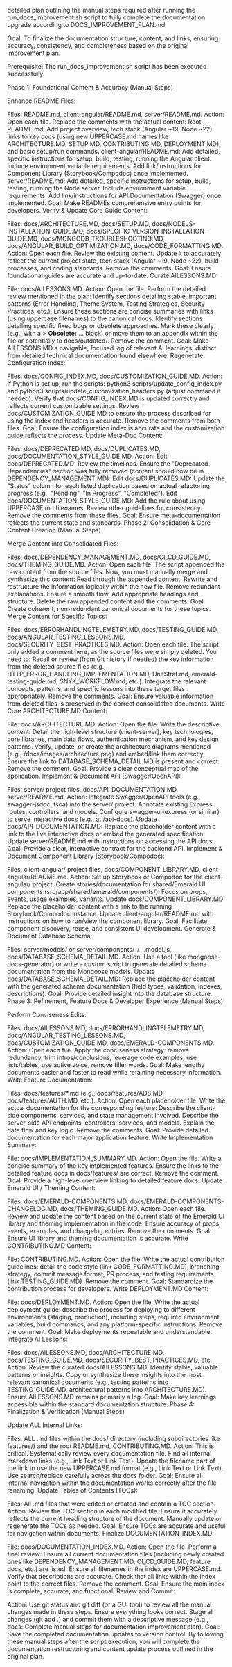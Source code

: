 detailed plan outlining the manual steps required after running the run_docs_improvement.sh script to fully complete the documentation upgrade according to DOCS_IMPROVEMENT_PLAN.md:

Goal: To finalize the documentation structure, content, and links, ensuring accuracy, consistency, and completeness based on the original improvement plan.

Prerequisite: The run_docs_improvement.sh script has been executed successfully.

Phase 1: Foundational Content & Accuracy (Manual Steps)

Enhance README Files:

Files: README.md, client-angular/README.md, server/README.md.
Action: Open each file. Replace the <!-- TODO: ... --> comments with the actual content:
Root README.md: Add project overview, tech stack (Angular ~19, Node ~22), links to key docs (using new UPPERCASE.md names like ARCHITECTURE.MD, SETUP.MD, CONTRIBUTING.MD, DEPLOYMENT.MD), and basic setup/run commands.
client-angular/README.md: Add detailed, specific instructions for setup, build, testing, running the Angular client. Include environment variable requirements. Add link/instructions for Component Library (Storybook/Compodoc) once implemented.
server/README.md: Add detailed, specific instructions for setup, build, testing, running the Node server. Include environment variable requirements. Add link/instructions for API Documentation (Swagger) once implemented.
Goal: Make READMEs comprehensive entry points for developers.
Verify & Update Core Guide Content:

Files: docs/ARCHITECTURE.MD, docs/SETUP.MD, docs/NODEJS-INSTALLATION-GUIDE.MD, docs/SPECIFIC-VERSION-INSTALLATION-GUIDE.MD, docs/MONGODB_TROUBLESHOOTING.MD, docs/ANGULAR_BUILD_OPTIMIZATION.MD, docs/CODE_FORMATTING.MD.
Action: Open each file. Review the existing content. Update it to accurately reflect the current project state, tech stack (Angular ~19, Node ~22), build processes, and coding standards. Remove the <!-- TODO: ... --> comments.
Goal: Ensure foundational guides are accurate and up-to-date.
Curate AILESSONS.MD:

File: docs/AILESSONS.MD.
Action: Open the file. Perform the detailed review mentioned in the plan:
Identify sections detailing stable, important patterns (Error Handling, Theme System, Testing Strategies, Security Practices, etc.). Ensure these sections are concise summaries with links (using uppercase filenames) to the canonical docs.
Identify sections detailing specific fixed bugs or obsolete approaches. Mark these clearly (e.g., with a > **Obsolete:** ... block) or move them to an appendix within the file or potentially to docs/outdated/.
Remove the <!-- TODO: ... --> comment.
Goal: Make AILESSONS.MD a navigable, focused log of relevant AI learnings, distinct from detailed technical documentation found elsewhere.
Regenerate Configuration Index:

Files: docs/CONFIG_INDEX.MD, docs/CUSTOMIZATION_GUIDE.MD.
Action:
If Python is set up, run the scripts: python3 scripts/update_config_index.py and python3 scripts/update_customization_headers.py (adjust command if needed).
Verify that docs/CONFIG_INDEX.MD is updated correctly and reflects current customizable settings.
Review docs/CUSTOMIZATION_GUIDE.MD to ensure the process described for using the index and headers is accurate.
Remove the <!-- TODO: ... --> comments from both files.
Goal: Ensure the configuration index is accurate and the customization guide reflects the process.
Update Meta-Doc Content:

Files: docs/DEPRECATED.MD, docs/DUPLICATES.MD, docs/DOCUMENTATION_STYLE_GUIDE.MD.
Action:
Edit docs/DEPRECATED.MD: Review the timelines. Ensure the "Deprecated Dependencies" section was fully removed (content should now be in DEPENDENCY_MANAGEMENT.MD).
Edit docs/DUPLICATES.MD: Update the "Status" column for each listed duplication based on actual refactoring progress (e.g., "Pending", "In Progress", "Completed").
Edit docs/DOCUMENTATION_STYLE_GUIDE.MD: Add the rule about using UPPERCASE.md filenames. Review other guidelines for consistency.
Remove the <!-- TODO: ... --> comments from these files.
Goal: Ensure meta-documentation reflects the current state and standards.
Phase 2: Consolidation & Core Content Creation (Manual Steps)

Merge Content into Consolidated Files:

Files: docs/DEPENDENCY_MANAGEMENT.MD, docs/CI_CD_GUIDE.MD, docs/THEMING_GUIDE.MD.
Action: Open each file. The script appended the raw content from the source files. Now, you must manually merge and synthesize this content:
Read through the appended content.
Rewrite and restructure the information logically within the new file.
Remove redundant explanations. Ensure a smooth flow.
Add appropriate headings and structure.
Delete the raw appended content and the <!-- TODO: ... --> comments.
Goal: Create coherent, non-redundant canonical documents for these topics.
Merge Content for Specific Topics:

Files: docs/ERRORHANDLINGTELEMETRY.MD, docs/TESTING_GUIDE.MD, docs/ANGULAR_TESTING_LESSONS.MD, docs/SECURITY_BEST_PRACTICES.MD.
Action: Open each file. The script only added a <!-- TODO: ... --> comment here, as the source files were simply deleted. You need to:
Recall or review (from Git history if needed) the key information from the deleted source files (e.g., HTTP_ERROR_HANDLING_IMPLEMENTATION.MD, UnitStrat.md, emerald-testing-guide.md, SNYK_WORKFLOW.md, etc.).
Integrate the relevant concepts, patterns, and specific lessons into these target files appropriately.
Remove the <!-- TODO: ... --> comments.
Goal: Ensure valuable information from deleted files is preserved in the correct consolidated documents.
Write Core ARCHITECTURE.MD Content:

File: docs/ARCHITECTURE.MD.
Action: Open the file. Write the descriptive content:
Detail the high-level structure (client-server), key technologies, core libraries, main data flows, authentication mechanism, and key design patterns.
Verify, update, or create the architecture diagrams mentioned (e.g., /docs/images/architecture.png) and embed/link them correctly.
Ensure the link to DATABASE_SCHEMA_DETAIL.MD is present and correct.
Remove the <!-- TODO: ... --> comment.
Goal: Provide a clear conceptual map of the application.
Implement & Document API (Swagger/OpenAPI):

Files: server/ project files, docs/API_DOCUMENTATION.MD, server/README.md.
Action:
Integrate Swagger/OpenAPI tools (e.g., swagger-jsdoc, tsoa) into the server/ project.
Annotate existing Express routes, controllers, and models.
Configure swagger-ui-express (or similar) to serve interactive docs (e.g., at /api-docs).
Update docs/API_DOCUMENTATION.MD: Replace the placeholder content with a link to the live interactive docs or embed the generated specification.
Update server/README.md with instructions on accessing the API docs.
Goal: Provide a clear, interactive contract for the backend API.
Implement & Document Component Library (Storybook/Compodoc):

Files: client-angular/ project files, docs/COMPONENT_LIBRARY.MD, client-angular/README.md.
Action:
Set up Storybook or Compodoc for the client-angular/ project.
Create stories/documentation for shared/Emerald UI components (src/app/shared/emerald/components/). Focus on props, events, usage examples, variants.
Update docs/COMPONENT_LIBRARY.MD: Replace the placeholder content with a link to the running Storybook/Compodoc instance.
Update client-angular/README.md with instructions on how to run/view the component library.
Goal: Facilitate component discovery, reuse, and consistent UI development.
Generate & Document Database Schema:

Files: server/models/ or server/components/_/ _.model.js, docs/DATABASE_SCHEMA_DETAIL.MD.
Action:
Use a tool (like mongoose-docs-generator) or write a custom script to generate detailed schema documentation from the Mongoose models.
Update docs/DATABASE_SCHEMA_DETAIL.MD: Replace the placeholder content with the generated schema documentation (field types, validation, indexes, descriptions).
Goal: Provide detailed insight into the database structure.
Phase 3: Refinement, Feature Docs & Developer Experience (Manual Steps)

Perform Conciseness Edits:

Files: docs/AILESSONS.MD, docs/ERRORHANDLINGTELEMETRY.MD, docs/ANGULAR_TESTING_LESSONS.MD, docs/CUSTOMIZATION_GUIDE.MD, docs/EMERALD-COMPONENTS.MD.
Action: Open each file. Apply the conciseness strategy: remove redundancy, trim intros/conclusions, leverage code examples, use lists/tables, use active voice, remove filler words.
Goal: Make lengthy documents easier and faster to read while retaining necessary information.
Write Feature Documentation:

Files: docs/features/\*.md (e.g., docs/features/ADS.MD, docs/features/AUTH.MD, etc.).
Action: Open each placeholder file. Write the actual documentation for the corresponding feature:
Describe the client-side components, services, and state management involved.
Describe the server-side API endpoints, controllers, services, and models.
Explain the data flow and key logic.
Remove the <!-- TODO: ... --> comments.
Goal: Provide detailed documentation for each major application feature.
Write Implementation Summary:

File: docs/IMPLEMENTATION_SUMMARY.MD.
Action: Open the file. Write a concise summary of the key implemented features. Ensure the links to the detailed feature docs in docs/features/ are correct. Remove the <!-- TODO: ... --> comment.
Goal: Provide a high-level overview linking to detailed feature docs.
Update Emerald UI / Theming Content:

Files: docs/EMERALD-COMPONENTS.MD, docs/EMERALD-COMPONENTS-CHANGELOG.MD, docs/THEMING_GUIDE.MD.
Action: Open each file. Review and update the content based on the current state of the Emerald UI library and theming implementation in the code. Ensure accuracy of props, events, examples, and changelog entries. Remove the <!-- TODO: ... --> comments.
Goal: Ensure UI library and theming documentation is accurate.
Write CONTRIBUTING.MD Content:

File: CONTRIBUTING.MD.
Action: Open the file. Write the actual contribution guidelines: detail the code style (link CODE_FORMATTING.MD), branching strategy, commit message format, PR process, and testing requirements (link TESTING_GUIDE.MD). Remove the <!-- TODO: ... --> comment.
Goal: Standardize the contribution process for developers.
Write DEPLOYMENT.MD Content:

File: docs/DEPLOYMENT.MD.
Action: Open the file. Write the actual deployment guide: describe the process for deploying to different environments (staging, production), including steps, required environment variables, build commands, and any platform-specific instructions. Remove the <!-- TODO: ... --> comment.
Goal: Make deployments repeatable and understandable.
Integrate AI Lessons:

Files: docs/AILESSONS.MD, docs/ARCHITECTURE.MD, docs/TESTING_GUIDE.MD, docs/SECURITY_BEST_PRACTICES.MD, etc.
Action: Review the curated docs/AILESSONS.MD. Identify stable, valuable patterns or insights. Copy or synthesize these insights into the most relevant canonical documents (e.g., testing patterns into TESTING_GUIDE.MD, architectural patterns into ARCHITECTURE.MD). Ensure AILESSONS.MD remains primarily a log.
Goal: Make key learnings accessible within the standard documentation structure.
Phase 4: Finalization & Verification (Manual Steps)

Update ALL Internal Links:

Files: ALL .md files within the docs/ directory (including subdirectories like features/) and the root README.md, CONTRIBUTING.MD.
Action: This is critical. Systematically review every documentation file. Find all internal markdown links (e.g., Link Text or Link Text). Update the filename part of the link to use the new UPPERCASE.md format (e.g., Link Text or Link Text). Use search/replace carefully across the docs folder.
Goal: Ensure all internal navigation within the documentation works correctly after the file renaming.
Update Tables of Contents (TOCs):

Files: All .md files that were edited or created and contain a TOC section.
Action: Review the TOC section in each modified file. Ensure it accurately reflects the current heading structure of the document. Manually update or regenerate the TOCs as needed.
Goal: Ensure TOCs are accurate and useful for navigation within documents.
Finalize DOCUMENTATION_INDEX.MD:

File: docs/DOCUMENTATION_INDEX.MD.
Action: Open the file. Perform a final review:
Ensure all current documentation files (including newly created ones like DEPENDENCY_MANAGEMENT.MD, CI_CD_GUIDE.MD, feature docs, etc.) are listed.
Ensure all filenames in the index are UPPERCASE.md.
Verify that descriptions are accurate.
Check that all links within the index point to the correct files.
Remove the <!-- TODO: ... --> comment.
Goal: Ensure the main index is complete, accurate, and functional.
Review and Commit:

Action: Use git status and git diff (or a GUI tool) to review all the manual changes made in these steps. Ensure everything looks correct. Stage all changes (git add .) and commit them with a descriptive message (e.g., docs: Complete manual steps for documentation improvement plan).
Goal: Save the completed documentation updates to version control.
By following these manual steps after the script execution, you will complete the documentation restructuring and content update process outlined in the original plan.
